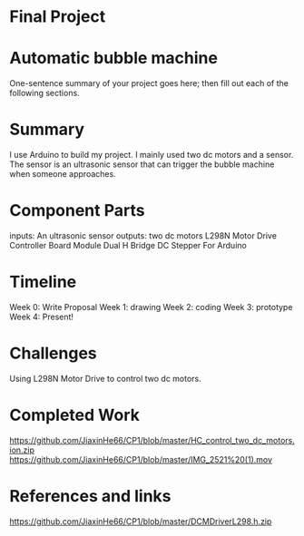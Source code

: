 # Final Project
# Automatic bubble machine
One-sentence summary of your project goes here; then fill out each of the following sections.

# Summary
I use Arduino to build my project. I mainly used two dc motors and a sensor. The sensor is an ultrasonic sensor that can trigger the bubble machine when someone approaches. 

# Component Parts
inputs: An ultrasonic sensor
outputs: two dc motors
L298N Motor Drive Controller Board Module Dual H Bridge DC Stepper For Arduino


# Timeline
Week 0: Write Proposal
Week 1: drawing
Week 2: coding
Week 3: prototype
Week 4: Present!

# Challenges
Using L298N Motor Drive to control two dc motors.

# Completed Work
https://github.com/JiaxinHe66/CP1/blob/master/HC_control_two_dc_motors.ion.zip
https://github.com/JiaxinHe66/CP1/blob/master/IMG_2521%20(1).mov

# References and links
https://github.com/JiaxinHe66/CP1/blob/master/DCMDriverL298.h.zip

